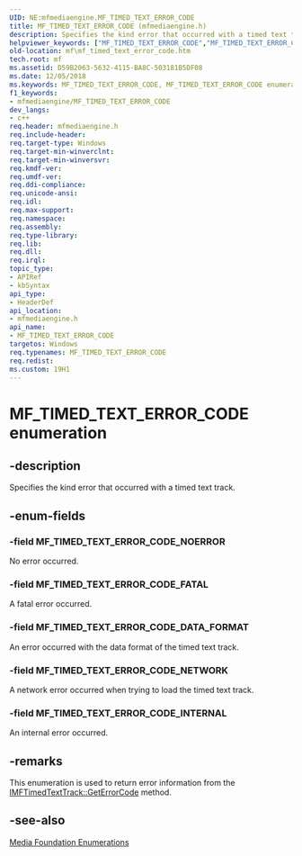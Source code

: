 ```yaml
---
UID: NE:mfmediaengine.MF_TIMED_TEXT_ERROR_CODE
title: MF_TIMED_TEXT_ERROR_CODE (mfmediaengine.h)
description: Specifies the kind error that occurred with a timed text track.
helpviewer_keywords: ["MF_TIMED_TEXT_ERROR_CODE","MF_TIMED_TEXT_ERROR_CODE enumeration [Media Foundation]","MF_TIMED_TEXT_ERROR_CODE_DATA_FORMAT","MF_TIMED_TEXT_ERROR_CODE_FATAL","MF_TIMED_TEXT_ERROR_CODE_INTERNAL","MF_TIMED_TEXT_ERROR_CODE_NETWORK","MF_TIMED_TEXT_ERROR_CODE_NOERROR","mf.mf_timed_text_error_code","mfmediaengine/MF_TIMED_TEXT_ERROR_CODE","mfmediaengine/MF_TIMED_TEXT_ERROR_CODE_DATA_FORMAT","mfmediaengine/MF_TIMED_TEXT_ERROR_CODE_FATAL","mfmediaengine/MF_TIMED_TEXT_ERROR_CODE_INTERNAL","mfmediaengine/MF_TIMED_TEXT_ERROR_CODE_NETWORK","mfmediaengine/MF_TIMED_TEXT_ERROR_CODE_NOERROR"]
old-location: mf\mf_timed_text_error_code.htm
tech.root: mf
ms.assetid: D59B2063-5632-4115-BA8C-503181B5DF08
ms.date: 12/05/2018
ms.keywords: MF_TIMED_TEXT_ERROR_CODE, MF_TIMED_TEXT_ERROR_CODE enumeration [Media Foundation], MF_TIMED_TEXT_ERROR_CODE_DATA_FORMAT, MF_TIMED_TEXT_ERROR_CODE_FATAL, MF_TIMED_TEXT_ERROR_CODE_INTERNAL, MF_TIMED_TEXT_ERROR_CODE_NETWORK, MF_TIMED_TEXT_ERROR_CODE_NOERROR, mf.mf_timed_text_error_code, mfmediaengine/MF_TIMED_TEXT_ERROR_CODE, mfmediaengine/MF_TIMED_TEXT_ERROR_CODE_DATA_FORMAT, mfmediaengine/MF_TIMED_TEXT_ERROR_CODE_FATAL, mfmediaengine/MF_TIMED_TEXT_ERROR_CODE_INTERNAL, mfmediaengine/MF_TIMED_TEXT_ERROR_CODE_NETWORK, mfmediaengine/MF_TIMED_TEXT_ERROR_CODE_NOERROR
f1_keywords:
- mfmediaengine/MF_TIMED_TEXT_ERROR_CODE
dev_langs:
- c++
req.header: mfmediaengine.h
req.include-header: 
req.target-type: Windows
req.target-min-winverclnt: 
req.target-min-winversvr: 
req.kmdf-ver: 
req.umdf-ver: 
req.ddi-compliance: 
req.unicode-ansi: 
req.idl: 
req.max-support: 
req.namespace: 
req.assembly: 
req.type-library: 
req.lib: 
req.dll: 
req.irql: 
topic_type:
- APIRef
- kbSyntax
api_type:
- HeaderDef
api_location:
- mfmediaengine.h
api_name:
- MF_TIMED_TEXT_ERROR_CODE
targetos: Windows
req.typenames: MF_TIMED_TEXT_ERROR_CODE
req.redist: 
ms.custom: 19H1
---
```


# MF_TIMED_TEXT_ERROR_CODE enumeration


## -description


Specifies the kind error that occurred with a timed text track.


## -enum-fields




### -field MF_TIMED_TEXT_ERROR_CODE_NOERROR

No error occurred.


### -field MF_TIMED_TEXT_ERROR_CODE_FATAL

A fatal error occurred.


### -field MF_TIMED_TEXT_ERROR_CODE_DATA_FORMAT

An error occurred with the data format of the timed text track.


### -field MF_TIMED_TEXT_ERROR_CODE_NETWORK

A network error occurred when trying to load the timed text track.


### -field MF_TIMED_TEXT_ERROR_CODE_INTERNAL

An internal error occurred.


## -remarks



This enumeration is used to return error information  from the <a href="https://docs.microsoft.com/windows/desktop/api/mfmediaengine/nf-mfmediaengine-imftimedtexttrack-geterrorcode">IMFTimedTextTrack::GetErrorCode</a> method.




## -see-also




<a href="https://docs.microsoft.com/windows/desktop/medfound/media-foundation-enumerations">Media Foundation Enumerations</a>
 

 

